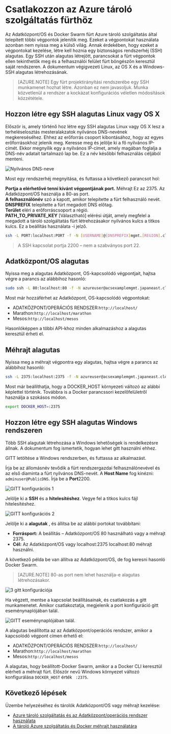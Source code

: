 <properties
   pageTitle="Csatlakozás egy Azure tároló szolgáltatás fürtre |} Microsoft Azure"
   description="Csatlakozás egy Azure tároló szolgáltatás fürthöz egy SSH alagutas használatával."
   services="container-service"
   documentationCenter=""
   authors="rgardler"
   manager="timlt"
   editor=""
   tags="acs, azure-container-service"
   keywords="Docker, a tárolók, Micro-szolgáltatások, Adatközpont/OS, Azure"/>

<tags
   ms.service="container-service"
   ms.devlang="na"
   ms.topic="get-started-article"
   ms.tgt_pltfrm="na"
   ms.workload="na"
   ms.date="09/13/2016"
   ms.author="rogardle"/>


# <a name="connect-to-an-azure-container-service-cluster"></a>Csatlakozzon az Azure tároló szolgáltatás fürthöz

Az Adatközpont/OS és Docker Swarm fürt Azure tároló szolgáltatás által telepített többi végpontok jelenítik meg. Ezeket a végpontokat használata azonban nem nyissa meg a külső világ. Annak érdekében, hogy ezeket a végpontokat kezelése, létre kell hoznia egy biztonságos rendszerhéj (SSH) alagutas. Egy SSH után alagutas létrejött, parancsokat a fürt végpontok ellen tekinthetők meg és a felhasználói felület fürt böngészőn keresztül saját rendszeren. A dokumentum végigvezeti Linux, az OS X és a Windows-SSH alagutas létrehozásának.

>[AZURE.NOTE] Egy fürt projektirányítási rendszerébe egy SSH munkamenet hozhat létre. Azonban ez nem javasoljuk. Munka közvetlenül a rendszer a kockázat konfigurációs véletlen módosítások közzététele.   

## <a name="create-an-ssh-tunnel-on-linux-or-os-x"></a>Hozzon létre egy SSH alagutas Linux vagy OS X

Először is, amely történő hoz létre egy SSH alagutas Linux vagy OS X lesz a terheléselosztás mesteralakzatok nyilvános DNS-nevének megkereséséhez. Ehhez az erőforrás csoport kibontásához, hogy az egyes erőforrásokhoz jelenik meg. Keresse meg és jelölje ki a fő nyilvános IP-címét. Ekkor megnyílik egy a nyilvános IP-címet, amely magában foglalja a DNS-név adatait tartalmazó lap be. Ez a név későbbi felhasználás céljából menteni. <br />


![Nyilvános DNS-neve](media/pubdns.png)

Most egy rendszerhéj megnyitása, és futtassa a következő parancsot hol:

**Portja a elérhetővé tenni kívánt végpontjának port.** Méhrajt Ez az 2375. Az Adatközpont/OS használja a 80-as port.  
**A felhasználónév** szó a kapott, amikor telepítette a fürt felhasználó nevét.  
**DNSPREFIX** telepítette a fürt megadott DNS előtag.  
**Terület** eléri a erőforráscsoport a régió.  
**PATH_TO_PRIVATE_KEY** [Választható] elérési útját, amely megfelel a megadott a tároló szolgáltatás fürt létrehozásakor nyilvános kulcs a titkos kulcs. Ez a beállítás használata -i jelző.

```bash
ssh -L PORT:localhost:PORT -f -N [USERNAME]@[DNSPREFIX]mgmt.[REGION].cloudapp.azure.com -p 2200
```
> A SSH kapcsolat portja 2200 – nem a szabványos port 22.

## <a name="dcos-tunnel"></a>Adatközpont/OS alagutas

Nyissa meg a alagutas Adatközpont, OS-kapcsolódó végpontjait, hajtsa végre a parancs az alábbihoz hasonló:

```bash
sudo ssh -L 80:localhost:80 -f -N azureuser@acsexamplemgmt.japaneast.cloudapp.azure.com -p 2200
```

Most már hozzáférhet az Adatközpont, OS-kapcsolódó végpontokat:

- ADATKÖZPONT/OPERÁCIÓS RENDSZER:`http://localhost/`
- Marathon:`http://localhost/marathon`
- Mesos:`http://localhost/mesos`

Hasonlóképpen a többi API-khoz minden alkalmazáshoz a alagutas keresztül érheti el.

## <a name="swarm-tunnel"></a>Méhrajt alagutas

Nyissa meg a méhrajt végpontra egy alagutas, hajtsa végre a parancs az alábbihoz hasonló:

```bash
ssh -L 2375:localhost:2375 -f -N azureuser@acsexamplemgmt.japaneast.cloudapp.azure.com -p 2200
```

Most már beállíthatja, hogy a DOCKER_HOST környezeti változó az alábbi képlettel történik. Továbbra is a Docker parancssori kezelőfelületről használja a szokásos módon.

```bash
export DOCKER_HOST=:2375
```

## <a name="create-an-ssh-tunnel-on-windows"></a>Hozzon létre egy SSH alagutas Windows rendszeren

Több SSH alagutak létrehozása a Windows lehetőségek is rendelkezésre állnak. A dokumentum fog ismertetik, hogyan lehet gitt használni ehhez.

GITT letöltése a Windows rendszerben, és futtassa az alkalmazást.

Írja be az állomásnév tevődik a fürt rendszergazdai felhasználónevével és az első diaminta a fürt nyilvános DNS-nevét. A **Host Name** fog kinézni: `adminuser@PublicDNS`. Írja be a **Port**2200.

![GITT konfigurációs 1](media/putty1.png)

Jelölje ki a **SSH** és a **hitelesítéshez**. Vegye fel a titkos kulcs fájl hitelesítéshez.

![GITT konfigurációs 2](media/putty2.png)

Jelölje ki a **alagutak** , és állítsa be az alábbi portokat továbbítani:
- **Forrásport:** A beállítás – Adatközpont/OS 80 használható vagy a méhrajt 2375.
- **Cél:** Az Adatközpont/OS vagy localhost:2375 localhost:80 méhrajt használni.

A következő példa be van állítva az Adatközpont/OS, de fog keresni hasonló Docker Swarm.

>[AZURE.NOTE] 80-as port nem lehet használja-e alagutas létrehozásakor.

![3 gitt konfigurációja](media/putty3.png)

Ha végzett, mentse a kapcsolat beállításainak, és csatlakozás a gitt munkamenetet. Amikor csatlakoztatja, megjelenik a port konfiguráció gitt eseménynaplójában talál.

![GITT eseménynaplójában talál.](media/putty4.png)

A alagutas beállította az az Adatközpont/operációs rendszer, amikor a kapcsolódó végpont címen érhető el:

- ADATKÖZPONT/OPERÁCIÓS RENDSZER:`http://localhost/`
- Marathon:`http://localhost/marathon`
- Mesos:`http://localhost/mesos`

A alagutas, hogy beállított-Docker Swarm, amikor a a Docker CLI keresztül elérheti a méhrajt fürt. Először nevű Windows környezet változó konfigurálása `DOCKER_HOST` érték ` :2375`.

## <a name="next-steps"></a>Következő lépések

Üzembe helyezéséhez és tárolók Adatközpont/OS vagy méhrajt kezelése:

- [Azure tároló szolgáltatás és az Adatközpont/operációs rendszer használata](container-service-mesos-marathon-rest.md)
- [A tároló Azure szolgáltatás és Docker méhrajt használatára](container-service-docker-swarm.md)
